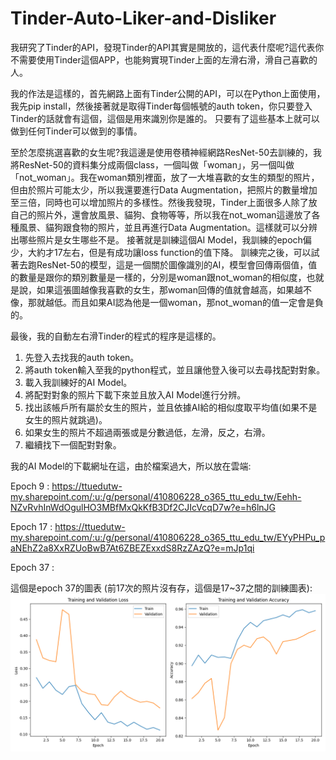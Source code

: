 # Tinder-Auto-Liker-and-Disliker

我研究了Tinder的API，發現Tinder的API其實是開放的，這代表什麼呢?這代表你不需要使用Tinder這個APP，也能夠實現Tinder上面的左滑右滑，滑自己喜歡的人。

我的作法是這樣的，首先網路上面有Tinder公開的API，可以在Python上面使用，我先pip install，然後接著就是取得Tinder每個帳號的auth token，你只要登入Tinder的話就會有這個，這個是用來識別你是誰的。
只要有了這些基本上就可以做到任何Tinder可以做到的事情。

至於怎麼挑選喜歡的女生呢?我這邊是使用卷積神經網路ResNet-50去訓練的，我將ResNet-50的資料集分成兩個class，一個叫做「woman」，另一個叫做「not_woman」。我在woman類別裡面，放了一大堆喜歡的女生的類型的照片，但由於照片可能太少，所以我還要進行Data Augmentation，把照片的數量增加至三倍，同時也可以增加照片的多樣性。然後我發現，Tinder上面很多人除了放自己的照片外，還會放風景、貓狗、食物等等，所以我在not_woman這邊放了各種風景、貓狗跟食物的照片，並且再進行Data Augmentation。這樣就可以分辨出哪些照片是女生哪些不是。
接著就是訓練這個AI Model，我訓練的epoch偏少，大約才17左右，但是有成功讓loss function的值下降。
訓練完之後，可以試著去跑ResNet-50的模型，這是一個關於圖像識別的AI，模型會回傳兩個值，值的數量是跟你的類別數量是一樣的，分別是woman跟not_woman的相似度，也就是說，如果這張圖越像我喜歡的女生，那woman回傳的值就會越高，如果越不像，那就越低。而且如果AI認為他是一個woman，那not_woman的值一定會是負的。

最後，我的自動左右滑Tinder的程式的程序是這樣的。

1. 先登入去找我的auth token。
2. 將auth token輸入至我的python程式，並且讓他登入後可以去尋找配對對象。
3. 載入我訓練好的AI Model。
4. 將配對對象的照片下載下來並且放入AI Model進行分辨。
5. 找出該帳戶所有屬於女生的照片，並且依據AI給的相似度取平均值(如果不是女生的照片就跳過)。
6. 如果女生的照片不超過兩張或是分數過低，左滑，反之，右滑。
7. 繼續找下一個配對對象。

我的AI Model的下載網址在這，由於檔案過大，所以放在雲端: 

Epoch 9  : https://ttuedutw-my.sharepoint.com/:u:/g/personal/410806228_o365_ttu_edu_tw/Eehh-NZvRvhInWdOgulHO3MBfMxQkKfB3Df2CJIcVcqD7w?e=h6lnJG

Epoch 17 : https://ttuedutw-my.sharepoint.com/:u:/g/personal/410806228_o365_ttu_edu_tw/EYyPHPu_paNEhZ2a8XxRZUoBwB7At6ZBEZExxdS8RzZAzQ?e=mJp1qi

Epoch 37 : 

這個是epoch 37的圖表 (前17次的照片沒有存，這個是17~37之間的訓練圖表): <img src="https://github.com/solomon12354/Tinder-Auto-Liker-and-Disliker/blob/main/training_metrics_plot.png?raw=true"></img>
